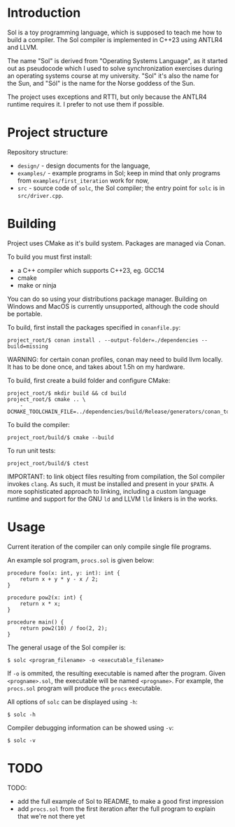 # Introduction

Sol is a toy programming language, which is supposed to teach me how to build
a compiler. The Sol compiler is implemented in C++23 using ANTLR4 and LLVM.

The name "Sol" is derived from "Operating Systems Language", as it started out
as pseudocode which I used to solve synchronization exercises during an
operating systems course at my university. "Sol" it's also the name for the Sun,
and "Sól" is the name for the Norse goddess of the Sun.

The project uses exceptions and RTTI, but only because the ANTLR4 runtime
requires it. I prefer to not use them if possible.

# Project structure

Repository structure:

- `design/` - design documents for the language,
- `examples/` - example programs in Sol; keep in mind that only programs from
   `examples/first_iteration` work for now,
- `src` - source code of `solc`, the Sol compiler; the entry point for `solc` is
  in `src/driver.cpp`.

# Building

Project uses CMake as it's build system. Packages are managed via Conan.

To build you must first install:

- a C++ compiler which supports C++23, eg. GCC14
- cmake
- make or ninja

You can do so using your distributions package manager. Building on Windows and
MacOS is currently unsupported, although the code should be portable.


To build, first install the packages specified in `conanfile.py`:

```
project_root/$ conan install . --output-folder=./dependencies --build=missing
```

WARNING: for certain conan profiles, conan may need to build llvm locally. It
has to be done once, and takes about 1.5h on my hardware.

To build, first create a build folder and configure CMake:

```
project_root/$ mkdir build && cd build
project_root/$ cmake .. \
    -DCMAKE_TOOLCHAIN_FILE=../dependencies/build/Release/generators/conan_toolchain.cmake
```

To build the compiler:

```
project_root/build/$ cmake --build
```

To run unit tests:

```
project_root/build/$ ctest
```

IMPORTANT: to link object files resulting from compilation, the Sol compiler
invokes `clang`. As such, it must be installed and present in your `$PATH`. A
more sophisticated approach to linking, including a custom language runtime and
support for the GNU `ld` and LLVM `lld` linkers is in the works.

# Usage

Current iteration of the compiler can only compile single file programs.

An example sol program, `procs.sol` is given below:

```
procedure foo(x: int, y: int): int {
	return x + y * y - x / 2;
}

procedure pow2(x: int) {
	return x * x;
}

procedure main() {
	return pow2(10) / foo(2, 2);
}
```

The general usage of the Sol compiler is:

```
$ solc <program_filename> -o <executable_filename>
```

If `-o` is ommited, the resulting executable is named after the program.
Given `<progname>.sol`, the executable will be named `<progname>`. For
example, the `procs.sol` program will produce the `procs` executable.

All options of `solc` can be displayed using `-h`:
```
$ solc -h
```

Compiler debugging information can be showed using `-v`:
```
$ solc -v
```

# TODO

TODO:
- add the full example of Sol to README, to make a good first impression
- add `procs.sol` from the first iteration after the full program to explain
    that we're not there yet
